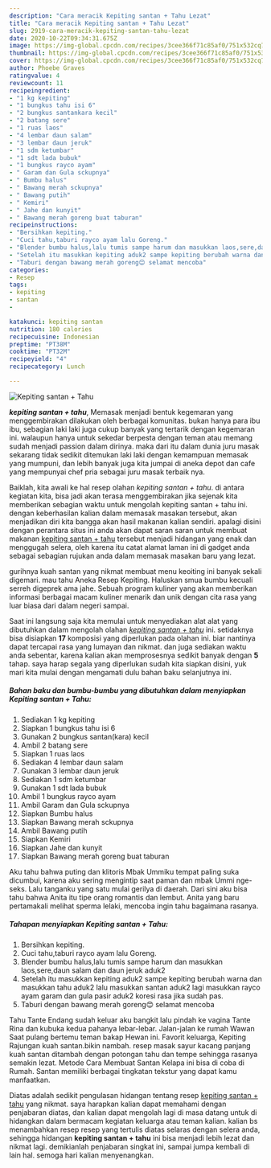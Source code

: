 ```yaml
---
description: "Cara meracik Kepiting santan + Tahu Lezat"
title: "Cara meracik Kepiting santan + Tahu Lezat"
slug: 2919-cara-meracik-kepiting-santan-tahu-lezat
date: 2020-10-22T09:34:31.675Z
image: https://img-global.cpcdn.com/recipes/3cee366f71c85af0/751x532cq70/kepiting-santan-tahu-foto-resep-utama.jpg
thumbnail: https://img-global.cpcdn.com/recipes/3cee366f71c85af0/751x532cq70/kepiting-santan-tahu-foto-resep-utama.jpg
cover: https://img-global.cpcdn.com/recipes/3cee366f71c85af0/751x532cq70/kepiting-santan-tahu-foto-resep-utama.jpg
author: Phoebe Graves
ratingvalue: 4
reviewcount: 11
recipeingredient:
- "1 kg kepiting"
- "1 bungkus tahu isi 6"
- "2 bungkus santankara kecil"
- "2 batang sere"
- "1 ruas laos"
- "4 lembar daun salam"
- "3 lembar daun jeruk"
- "1 sdm ketumbar"
- "1 sdt lada bubuk"
- "1 bungkus rayco ayam"
- " Garam dan Gula sckupnya"
- " Bumbu halus"
- " Bawang merah sckupnya"
- " Bawang putih"
- " Kemiri"
- " Jahe dan kunyit"
- " Bawang merah goreng buat taburan"
recipeinstructions:
- "Bersihkan kepiting."
- "Cuci tahu,taburi rayco ayam lalu Goreng."
- "Blender bumbu halus,lalu tumis sampe harum dan masukkan laos,sere,daun salam dan daun jeruk aduk2"
- "Setelah itu masukkan kepiting aduk2 sampe kepiting berubah warna dan masukkan tahu aduk2 lalu masukkan santan aduk2 lagi masukkan rayco ayam garam dan gula pasir aduk2 koresi rasa jika sudah pas."
- "Taburi dengan bawang merah goreng😊 selamat mencoba"
categories:
- Resep
tags:
- kepiting
- santan
- 

katakunci: kepiting santan  
nutrition: 180 calories
recipecuisine: Indonesian
preptime: "PT38M"
cooktime: "PT32M"
recipeyield: "4"
recipecategory: Lunch

---
```



![Kepiting santan + Tahu](https://img-global.cpcdn.com/recipes/3cee366f71c85af0/751x532cq70/kepiting-santan-tahu-foto-resep-utama.jpg)

<b><i>kepiting santan + tahu</i></b>, Memasak menjadi bentuk kegemaran yang menggembirakan dilakukan oleh berbagai komunitas. bukan hanya para ibu ibu, sebagian laki laki juga cukup banyak yang tertarik dengan kegemaran ini. walaupun hanya untuk sekedar berpesta dengan teman atau memang sudah menjadi passion dalam dirinya. maka dari itu dalam dunia juru masak sekarang tidak sedikit ditemukan laki laki dengan kemampuan memasak yang mumpuni, dan lebih banyak juga kita jumpai di aneka depot dan cafe yang mempunyai chef pria sebagai juru masak terbaik nya.

Baiklah, kita awali ke hal resep olahan <i>kepiting santan + tahu</i>. di antara kegiatan kita, bisa jadi akan terasa menggembirakan jika sejenak kita memberikan sebagian waktu untuk mengolah kepiting santan + tahu ini. dengan keberhasilan kalian dalam memasak masakan tersebut, akan menjadikan diri kita bangga akan hasil makanan kalian sendiri. apalagi disini dengan perantara situs ini anda akan dapat saran saran untuk membuat makanan <u>kepiting santan + tahu</u> tersebut menjadi hidangan yang enak dan menggugah selera, oleh karena itu catat alamat laman ini di gadget anda sebagai sebagian rujukan anda dalam memasak masakan baru yang lezat.

gurihnya kuah santan yang nikmat membuat menu keoiting ini banyak sekali digemari. mau tahu Aneka Resep Kepiting. Haluskan smua bumbu kecuali serreh digeprek ama jahe. Sebuah program kuliner yang akan memberikan informasi berbagai macam kuliner menarik dan unik dengan cita rasa yang luar biasa dari dalam negeri sampai.


Saat ini langsung saja kita memulai untuk menyediakan alat alat yang dibutuhkan dalam mengolah olahan <u><i>kepiting santan + tahu</i></u> ini. setidaknya bisa disiapkan <b>17</b> komposisi yang diperlukan pada olahan ini. biar nantinya dapat tercapai rasa yang lumayan dan nikmat. dan juga sediakan waktu anda sebentar, karena kalian akan memprosesnya sedikit banyak dengan <b>5</b> tahap. saya harap segala yang diperlukan sudah kita siapkan disini, yuk mari kita mulai dengan mengamati dulu bahan baku selanjutnya ini.

<!--inarticleads1-->

##### Bahan baku dan bumbu-bumbu yang dibutuhkan dalam menyiapkan Kepiting santan + Tahu:

1. Sediakan 1 kg kepiting
1. Siapkan 1 bungkus tahu isi 6
1. Gunakan 2 bungkus santan(kara) kecil
1. Ambil 2 batang sere
1. Siapkan 1 ruas laos
1. Sediakan 4 lembar daun salam
1. Gunakan 3 lembar daun jeruk
1. Sediakan 1 sdm ketumbar
1. Gunakan 1 sdt lada bubuk
1. Ambil 1 bungkus rayco ayam
1. Ambil  Garam dan Gula sckupnya
1. Siapkan  Bumbu halus
1. Siapkan  Bawang merah sckupnya
1. Ambil  Bawang putih
1. Siapkan  Kemiri
1. Siapkan  Jahe dan kunyit
1. Siapkan  Bawang merah goreng buat taburan


Aku tahu bahwa puting dan klitoris Mbak Ummiku tempat paling suka dicumbui, karena aku sering mengintip saat paman dan mbak Ummi nge-seks. Lalu tanganku yang satu mulai gerilya di daerah. Dari sini aku bisa tahu bahwa Anita itu tipe orang romantis dan lembut. Anita yang baru pertamakali melihat sperma lelaki, mencoba ingin tahu bagaimana rasanya. 

<!--inarticleads2-->

##### Tahapan menyiapkan Kepiting santan + Tahu:

1. Bersihkan kepiting.
1. Cuci tahu,taburi rayco ayam lalu Goreng.
1. Blender bumbu halus,lalu tumis sampe harum dan masukkan laos,sere,daun salam dan daun jeruk aduk2
1. Setelah itu masukkan kepiting aduk2 sampe kepiting berubah warna dan masukkan tahu aduk2 lalu masukkan santan aduk2 lagi masukkan rayco ayam garam dan gula pasir aduk2 koresi rasa jika sudah pas.
1. Taburi dengan bawang merah goreng😊 selamat mencoba


Tahu Tante Endang sudah keluar aku bangkit lalu pindah ke vagina Tante Rina dan kubuka kedua pahanya lebar-lebar. Jalan-jalan ke rumah Wawan Saat pulang bertemu teman bakap Hewan ini. Favorit keluarga, Kepiting Rajungan kuah santan.bikin nambah. resep masak sayur kacang panjang kuah santan ditambah dengan potongan tahu dan tempe sehingga rasanya semakin lezat. Metode Cara Membuat Santan Kelapa ini bisa di coba di Rumah. Santan memiliki berbagai tingkatan tekstur yang dapat kamu manfaatkan. 

Diatas adalah sedikit pengulasan hidangan tentang resep <u>kepiting santan + tahu</u> yang nikmat. saya harapkan kalian dapat memahami dengan penjabaran diatas, dan kalian dapat mengolah lagi di masa datang untuk di hidangkan dalam bermacam kegiatan keluarga atau teman kalian. kalian bs menambahkan resep resep yang tertulis diatas selaras dengan selera anda, sehingga hidangan <b>kepiting santan + tahu</b> ini bisa menjadi lebih lezat dan nikmat lagi. demikianlah penjabaran singkat ini, sampai jumpa kembali di lain hal. semoga hari kalian menyenangkan.
